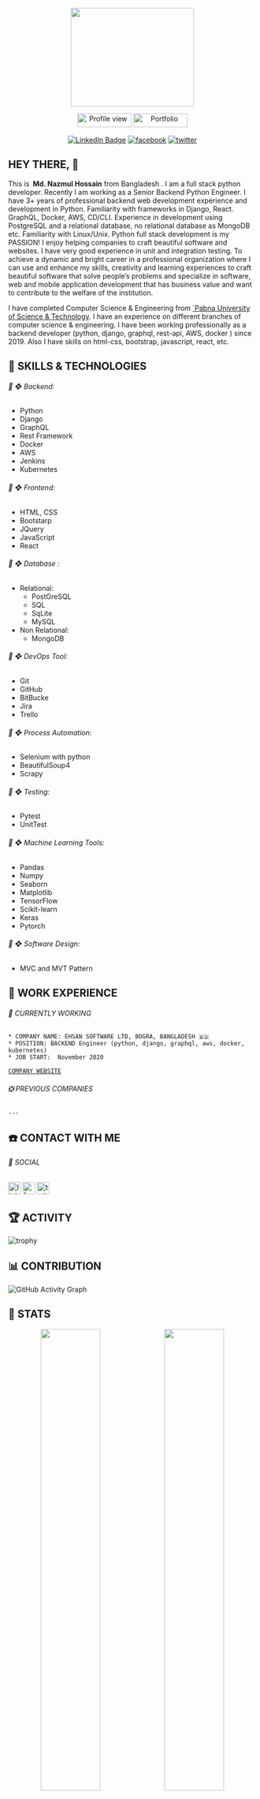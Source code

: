 
<p align="center"><img src="https://user-images.githubusercontent.com/60900771/174942929-c00baf97-6031-4dab-8dfb-2483de87b1d5.png" width="250" height="200"/></p>

<p align="center">
  <img src="https://gpvc.arturio.dev/nazmul-cse48" alt="Profile view" height="28" width="110">
  <a id="linkedn-link" target="_blank" href="#"><img src="https://img.shields.io/badge/Portfolio-%F0%9F%94%97%20-%234D1A7F" alt="Portfolio" height="28" width="110"></a>
</p>

<p align="center">
<a id="linkedn-link" href="https://www.linkedin.com/in/nazmul-cse48/" target="_blank"><img src="https://img.shields.io/badge/LinkedIn-blue?style=for-the-badge&logo=linkedin&logoColor=white" alt="LinkedIn Badge"></a>
  <a id="facebook-link" href="https://www.facebook.com/nazmul.cse48/" target="_blank"><img src='https://img.shields.io/badge/Facebook-1877F2?style=for-the-badge&logo=facebook&logoColor=white' alt='facebook'></a>
  <a id="twitter-link" href="https://twitter.com/NazmulH16966131" target="_blank"><img src='https://img.shields.io/badge/Twitter-1DA1F2?style=for-the-badge&logo=twitter&logoColor=white' alt='twitter'></a>
</p>




## HEY THERE, :wave: 

This is <b>
 Md. Nazmul Hossain</b> from Bangladesh . I am a full stack python developer. Recently I am working as a Senior Backend Python Engineer. I have 3+ years of professional backend web development experience and development in Python. Familiarity with frameworks in Django, React. GraphQL, Docker, AWS, CD/CLI. Experience in development using PostgreSQL and a relational database, no relational database as MongoDB etc. Familiarity with Linux/Unix. Python full stack development is my PASSION! I enjoy helping companies to craft beautiful software and websites. I have very good experience in unit and integration testing. To achieve a dynamic and bright career in a professional organization where I can use and enhance my skills, creativity and learning experiences to craft beautiful software that solve people’s problems and specialize in software, web and mobile application development that has business value and want to contribute to the welfare of the institution.</br>

I have completed Computer Science & Engineering from [`Pabna University of Science & Technology](https://www.pust.ac.bd/). I have an experience on different branches of computer science & engineering. I have been working professionally as a backend developer (python, django, graphql, rest-api, AWS, docker ) since 2019. Also I have skills on html-css, bootstrap, javascript, react, etc.</br>


##
## :wrench: SKILLS & TECHNOLOGIES

 ###### :radio_button: ❖ Backend:
   * Python
   * Django
   * GraphQL
   * Rest Framework
   * Docker
   * AWS
   * Jenkins
   * Kubernetes
 ###### :radio_button: ❖ Frontend:
  * HTML, CSS
  * Bootstarp
  * JQuery
  * JavaScript
  * React
 ###### :radio_button: ❖ Database :
  * Relational:
    * PostGreSQL
    * SQL
    * SqLite
    * MySQL
  * Non Relational:
    * MongoDB
 ###### :radio_button: ❖ DevOps Tool:
  * Git
  * GitHub
  * BitBucke
  * Jira
  * Trello
 ###### :radio_button: ❖ Process Automation:
  * Selenium with python
  * BeautifulSoup4
  * Scrapy
 ###### :radio_button: ❖ Testing:
  * Pytest
  * UnitTest
 ###### :radio_button: ❖ Machine Learning Tools:
  * Pandas 
  *   Numpy
  * Seaborn 
  *  Matplotlib
  * TensorFlow
  * Scikit-learn
  * Keras 
  *  Pytorch
 ###### :radio_button: ❖ Software Design:
  * MVC and MVT Pattern

    
    
## :briefcase: WORK EXPERIENCE

  ###### :running: CURRENTLY WORKING
  
    * COMPANY NAME: EHSAN SOFTWARE LTD, BOGRA, BANGLADESH 🇧🇩
    * POSITION: BACKEND Engineer (python, django, graphql, aws, docker, kubernetes)
    * JOB START:  November 2020
    
   [`COMPANY WEBSITE`](https://ehsansoftware.com/)
   
 ###### :negative_squared_cross_mark: PREVIOUS COMPANIES
 
    ---
    

## :phone: CONTACT WITH ME

<!-- ##### PORTFOLIO  -->

###### 🔗 SOCIAL

[<img src='https://cdn.jsdelivr.net/npm/simple-icons@3.0.1/icons/linkedin.svg' alt='linkedin' height='25'>](https://www.linkedin.com/in/md-nazmul-hossain-281079116/)
[<img src='https://cdn.jsdelivr.net/npm/simple-icons@3.0.1/icons/facebook.svg' alt='facebook' height='25'>](https://www.facebook.com/MdNazmulHossain48/) 
[<img src='https://cdn.jsdelivr.net/npm/simple-icons@3.0.1/icons/twitter.svg' alt='twitter' height='25'>]([https://www.facebook.com/mohimenol.munna](https://twitter.com/NazmulH16966131)) 


## :trophy: ACTIVITY 

 ![trophy](https://github-profile-trophy.vercel.app/?username=MdNazmul9&count_private=true&theme=algolia&column=7&margin-w=40)


## :bar_chart: CONTRIBUTION 

![GitHub Activity Graph](https://activity-graph.herokuapp.com/graph?username=MdNazmul9&count_private=true&theme=react-dark&background=ff0000&line=8a2be2)  



## :white_flower: STATS

<p align="center">
<img src="https://github-readme-stats.vercel.app/api?username=MdNazmul9&layout=compact&show_icons=true&count_private=true&theme=dark&background=000000" width="49%"/>
<img src="https://github-readme-streak-stats.herokuapp.com/?user=MdNazmul9&theme=dark&background=000000" width="49%"/>
</p>
